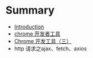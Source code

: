 # Summary

* [Introduction](README.md)
* [chrome 开发者工具](Chrome开发者工具（二）.md)
* [Chrome 开发工具（三）](san-sheng-san-shi.md)
* http 请求之ajax、fetch、axios



